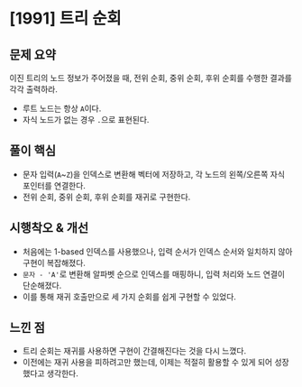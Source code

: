 # [1991] 트리 순회

## 문제 요약
이진 트리의 노드 정보가 주어졌을 때, 전위 순회, 중위 순회, 후위 순회를 수행한 결과를 각각 출력하라.

- 루트 노드는 항상 `A`이다.
- 자식 노드가 없는 경우 `.`으로 표현된다.

## 풀이 핵심
- 문자 입력(`A`~`Z`)을 인덱스로 변환해 벡터에 저장하고, 각 노드의 왼쪽/오른쪽 자식 포인터를 연결한다.
- 전위 순회, 중위 순회, 후위 순회를 재귀로 구현한다.

## 시행착오 & 개선
- 처음에는 1-based 인덱스를 사용했으나, 입력 순서가 인덱스 순서와 일치하지 않아 구현이 복잡해졌다.
- `문자 - 'A'`로 변환해 알파벳 순으로 인덱스를 매핑하니, 입력 처리와 노드 연결이 단순해졌다.
- 이를 통해 재귀 호출만으로 세 가지 순회를 쉽게 구현할 수 있었다.

## 느낀 점
- 트리 순회는 재귀를 사용하면 구현이 간결해진다는 것을 다시 느꼈다.
- 이전에는 재귀 사용을 피하려고만 했는데, 이제는 적절히 활용할 수 있게 되어 성장했다고 생각한다.